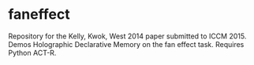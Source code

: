 faneffect
=========

Repository for the Kelly, Kwok, West 2014 paper submitted to ICCM 2015. Demos Holographic Declarative Memory on the fan effect task. Requires Python ACT-R.
